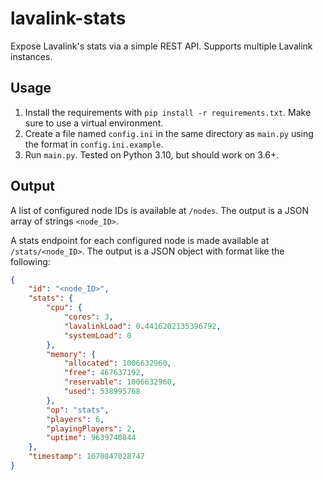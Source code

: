lavalink-stats
=============

Expose Lavalink's stats via a simple REST API. Supports multiple Lavalink instances.

## Usage

1. Install the requirements with `pip install -r requirements.txt`. Make sure to use a virtual environment.
2. Create a file named `config.ini` in the same directory as `main.py` using the format in `config.ini.example`.
3. Run `main.py`. Tested on Python 3.10, but should work on 3.6+.

## Output

A list of configured node IDs is available at `/nodes`. The output is a JSON array of strings `<node_ID>`.

A stats endpoint for each configured node is made available at `/stats/<node_ID>`. The output is a JSON object with format like the following:

```json
{
    "id": "<node_ID>",
    "stats": {
        "cpu": {
            "cores": 3,
            "lavalinkLoad": 0.4416202135396792,
            "systemLoad": 0
        },
        "memory": {
            "allocated": 1006632960,
            "free": 467637192,
            "reservable": 1006632960,
            "used": 538995768
        },
        "op": "stats",
        "players": 6,
        "playingPlayers": 2,
        "uptime": 9639740844
    },
    "timestamp": 1670847028747
}
```
